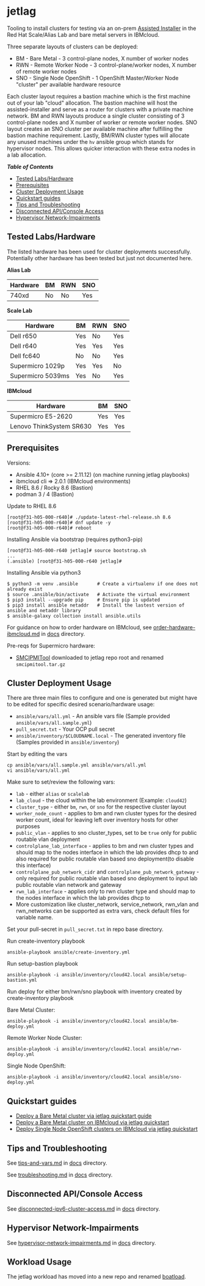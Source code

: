 # jetlag

Tooling to install clusters for testing via an on-prem [Assisted Installer](https://github.com/openshift/assisted-installer) in the Red Hat Scale/Alias Lab and bare metal servers in IBMcloud.

Three separate layouts of clusters can be deployed:

* BM - Bare Metal - 3 control-plane nodes, X number of worker nodes
* RWN - Remote Worker Node - 3 control-plane/worker nodes, X number of remote worker nodes
* SNO - Single Node OpenShift - 1 OpenShift Master/Worker Node "cluster" per available hardware resource

Each cluster layout requires a bastion machine which is the first machine out of your lab "cloud" allocation. The bastion machine will host the assisted-installer and serve as a router for clusters with a private machine network. BM and RWN layouts produce a single cluster consisting of 3 control-plane nodes and X number of worker or remote worker nodes. SNO layout creates an SNO cluster per available machine after fulfilling the bastion machine requirement. Lastly, BM/RWN cluster types will allocate any unused machines under the `hv` ansible group which stands for hypervisor nodes. This allows quicker interaction with these extra nodes in a lab allocation.

_**Table of Contents**_

<!-- TOC -->
- [Tested Labs/Hardware](#tested-labshardware)
- [Prerequisites](#prerequisites)
- [Cluster Deployment Usage](#cluster-deployment-usage)
- [Quickstart guides](#quickstart-guides)
- [Tips and Troubleshooting](#tips-and-troubleshooting)
- [Disconnected API/Console Access](#disconnected-apiconsole-access)
- [Hypervisor Network-Impairments](#hypervisor-network-impairments)
<!-- /TOC -->

## Tested Labs/Hardware

The listed hardware has been used for cluster deployments successfully. Potentially other hardware has been tested but just not documented here.

**Alias Lab**

| Hardware | BM  | RWN | SNO |
| -------- | --- | --- | --- |
| 740xd    | No  | No  | Yes |

**Scale Lab**

| Hardware           | BM  | RWN | SNO |
| ------------------ | --- | --- | --- |
| Dell r650          | Yes | No  | Yes |
| Dell r640          | Yes | Yes | Yes |
| Dell fc640         | No  | No  | Yes |
| Supermicro 1029p   | Yes | Yes | No  |
| Supermicro 5039ms  | Yes | No  | Yes |

**IBMcloud**

| Hardware                 | BM  | SNO |
| -------------------------| --- | --- |
| Supermicro E5-2620       | Yes | Yes |
| Lenovo ThinkSystem SR630 | Yes | Yes |


## Prerequisites

Versions:

* Ansible 4.10+ (core >= 2.11.12) (on machine running jetlag playbooks)
* ibmcloud cli => 2.0.1 (IBMcloud environments)
* RHEL 8.6 / Rocky 8.6 (Bastion)
* podman 3 / 4 (Bastion)

Update to RHEL 8.6
```console
[root@f31-h05-000-r640]# ./update-latest-rhel-release.sh 8.6
[root@f31-h05-000-r640]# dnf update -y
[root@f31-h05-000-r640]# reboot
```

Installing Ansible via bootstrap (requires python3-pip)

```console
[root@f31-h05-000-r640 jetlag]# source bootstrap.sh
...
(.ansible) [root@f31-h05-000-r640 jetlag]#
```

Installing Ansible via python3

```console
$ python3 -m venv .ansible       # Create a virtualenv if one does not already exist
$ source .ansible/bin/activate   # Activate the virtual environment
$ pip3 install --upgrade pip     # Ensure pip is updated
$ pip3 install ansible netaddr   # Install the lastest version of ansible and netaddr library
$ ansible-galaxy collection install ansible.utils
```

For guidance on how to order hardware on IBMcloud, see [order-hardware-ibmcloud.md](docs/order-hardware-ibmcloud.md) in [docs](docs) directory.


Pre-reqs for Supermicro hardware:

* [SMCIPMITool](https://www.supermicro.com/SwDownload/SwSelect_Free.aspx?cat=IPMI) downloaded to jetlag repo root and renamed `smcipmitool.tar.gz`

## Cluster Deployment Usage

There are three main files to configure and one is generated but might have to be edited for specific desired scenario/hardware usage:

* `ansible/vars/all.yml` - An ansible vars file (Sample provided `ansible/vars/all.sample.yml`)
* `pull_secret.txt` - Your OCP pull secret
* `ansible/inventory/$CLOUDNAME.local` - The generated inventory file (Samples provided in `ansible/inventory`)

Start by editing the vars

```console
cp ansible/vars/all.sample.yml ansible/vars/all.yml
vi ansible/vars/all.yml
```

Make sure to set/review the following vars:

* `lab` - either `alias` or `scalelab`
* `lab_cloud` - the cloud within the lab environment (Example: `cloud42`)
* `cluster_type` - either `bm`, `rwn`, or `sno` for the respective cluster layout
* `worker_node_count` - applies to bm and rwn cluster types for the desired worker count, ideal for leaving left over inventory hosts for other purposes
* `public_vlan` - applies to sno cluster_types, set to be `true` only for public routable vlan deployment
* `controlplane_lab_interface` - applies to bm and rwn cluster types and should map to the nodes interface in which the lab provides dhcp to and also required for public routable vlan based sno deployment(to disable this interface)
* `controlplane_pub_network_cidr` and `controlplane_pub_network_gateway` - only required for public routable vlan based sno deployment to input lab public routable vlan network and gateway
* `rwn_lab_interface` - applies only to rwn cluster type and should map to the nodes interface in which the lab provides dhcp to
* More customization like cluster_network, service_network, rwn_vlan and rwn_networks can be supported as extra vars, check default files for variable name.

Set your pull-secret in `pull_secret.txt` in repo base directory.

Run create-inventory playbook

```console
ansible-playbook ansible/create-inventory.yml
```

Run setup-bastion playbook

```console
ansible-playbook -i ansible/inventory/cloud42.local ansible/setup-bastion.yml
```

Run deploy for either bm/rwn/sno playbook with inventory created by create-inventory playbook

Bare Metal Cluster:

```console
ansible-playbook -i ansible/inventory/cloud42.local ansible/bm-deploy.yml
```

Remote Worker Node Cluster:

```console
ansible-playbook -i ansible/inventory/cloud42.local ansible/rwn-deploy.yml
```

Single Node OpenShift:

```console
ansible-playbook -i ansible/inventory/cloud42.local ansible/sno-deploy.yml
```

## Quickstart guides

* [Deploy a Bare Metal cluster via jetlag quickstart guide](docs/deploy-bm-quickstart.md)
* [Deploy a Bare Metal cluster on IBMcloud via jetlag quickstart](docs/deploy-bm-ibmcloud.md)
* [Deploy Single Node OpenShift clusters on IBMcloud via jetlag quickstart](docs/deploy-sno-ibmcloud.md)

## Tips and Troubleshooting

See [tips-and-vars.md](docs/tips-and-vars.md) in [docs](docs) directory.

See [troubleshooting.md](docs/troubleshooting.md) in [docs](docs) directory.

## Disconnected API/Console Access

See [disconnected-ipv6-cluster-access.md](docs/disconnected-ipv6-cluster-access.md) in [docs](docs) directory.

## Hypervisor Network-Impairments

See [hypervisor-network-impairments.md](docs/hypervisor-network-impairments.md) in [docs](docs) directory.

## Workload Usage

The jetlag workload has moved into a new repo and renamed [boatload](https://github.com/akrzos/boatload).
